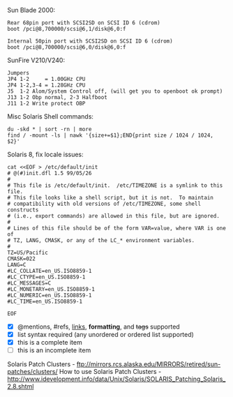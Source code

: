 Sun Blade 2000:
```
Rear 68pin port with SCSI2SD on SCSI ID 6 (cdrom)
boot /pci@8,700000/scsi@6,1/disk@6,0:f

Internal 50pin port with SCSI2SD on SCSI ID 6 (cdrom)
boot /pci@8,700000/scsi@6,0/disk@6,0:f
```


SunFire V210/V240:
```
Jumpers
JP4 1-2     = 1.00GHz CPU
JP4 1-2,3-4 = 1.28GHz CPU
J5  1-2 Alom/System Control off, (will get you to openboot ok prompt)
J13 1-2 Obp normal, 2-3 Halfboot
J11 1-2 Write protect OBP
```

Misc Solaris Shell commands:
```
du -skd * | sort -rn | more
find / -mount -ls | nawk '{size+=$1};END{print size / 1024 / 1024, $2}'
```

Solaris 8, fix locale issues:
```
cat <<EOF > /etc/default/init
# @(#)init.dfl 1.5 99/05/26
#
# This file is /etc/default/init.  /etc/TIMEZONE is a symlink to this file.
# This file looks like a shell script, but it is not.  To maintain
# compatibility with old versions of /etc/TIMEZONE, some shell constructs
# (i.e., export commands) are allowed in this file, but are ignored.
#
# Lines of this file should be of the form VAR=value, where VAR is one of
# TZ, LANG, CMASK, or any of the LC_* environment variables.
#
TZ=US/Pacific
CMASK=022
LANG=C
#LC_COLLATE=en_US.ISO8859-1
#LC_CTYPE=en_US.ISO8859-1
#LC_MESSAGES=C
#LC_MONETARY=en_US.ISO8859-1
#LC_NUMERIC=en_US.ISO8859-1
#LC_TIME=en_US.ISO8859-1

EOF
```

- [x] @mentions, #refs, [links](), **formatting**, and <del>tags</del> supported
- [x] list syntax required (any unordered or ordered list supported)
- [x] this is a complete item
- [ ] this is an incomplete item

Solaris Patch Clusters - ftp://mirrors.rcs.alaska.edu/MIRRORS/retired/sun-patches/clusters/
How to use Solaris Patch Clusters - http://www.idevelopment.info/data/Unix/Solaris/SOLARIS_Patching_Solaris_2.8.shtml



